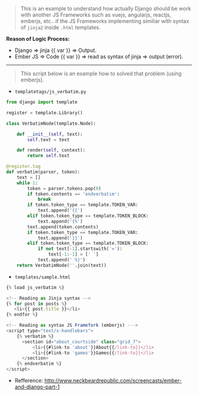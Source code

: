 > This is an example to understand how actually Django should be work 
> with another JS Frameworks such as vuejs, angularjs, reactjs, emberjs, etc..
> if the JS Frameworks implementing similiar with syntax of `jinja2` inside `.html` templates.

**Reason of Logic Process:**

- Django => jinja {{ var }} => Output.
- Ember JS => Code {{ var }} => read as syntax of jinja => output (error).

----------------------------

> This script below is an example how to solved that problem (using emberjs).

* `templatetags/js_verbatim.py`

```python
from django import template

register = template.Library()

class VerbatimNode(template.Node):

    def __init__(self, text):
        self.text = text

    def render(self, context):
        return self.text

@register.tag
def verbatim(parser, token):
    text = []
    while 1:
        token = parser.tokens.pop(0)
        if token.contents == 'endverbatim':
            break
        if token.token_type == template.TOKEN_VAR:
            text.append('{{')
        elif token.token_type == template.TOKEN_BLOCK:
            text.append('{%')
        text.append(token.contents)
        if token.token_type == template.TOKEN_VAR:
            text.append('}}')
        elif token.token_type == template.TOKEN_BLOCK:
            if not text[-1].startswith('='):
                text[-1:-1] = [' ']
            text.append(' %}')
    return VerbatimNode(''.join(text))
```

* `templates/sample.html`

```js
{% load js_verbatim %}

<!-- Reading as Jinja syntax -->
{% for post in posts %}
   <li>{{ post.title }}</li>
{% endfor %}

<!-- Reading as syntax JS Framefork (emberjs) --->
<script type="text/x-handlebars">
    {% verbatim %}
      <section id="about_courtside" class="grid_7">
          <li>{{#link-to 'about'}}About{{/link-to}}</li>
          <li>{{#link-to 'games'}}Games{{/link-to}}</li>
      </section>
    {% endverbatim %}
</script>
```

* Refference: http://www.neckbeardrepublic.com/screencasts/ember-and-django-part-1
